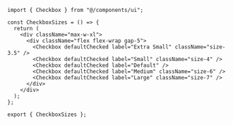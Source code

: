 ﻿```tsx
import { Checkbox } from "@/components/ui";

const CheckboxSizes = () => {
  return (
    <div className="max-w-xl">
      <div className="flex flex-wrap gap-5">
        <Checkbox defaultChecked label="Extra Small" className="size-3.5" />
        <Checkbox defaultChecked label="Small" className="size-4" />
        <Checkbox defaultChecked label="Default" />
        <Checkbox defaultChecked label="Medium" className="size-6" />
        <Checkbox defaultChecked label="Large" className="size-7" />
      </div>
    </div>
  );
};

export { CheckboxSizes };

```

